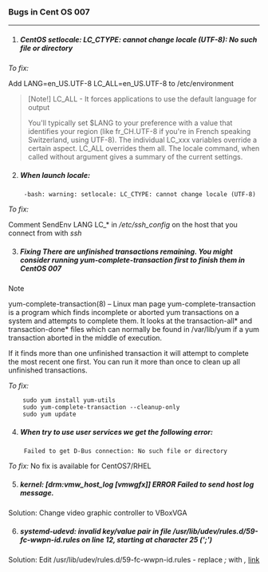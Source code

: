### Bugs in Cent OS 007
------------------------

1. ##### CentOS setlocale: LC_CTYPE: cannot change locale (UTF-8): No such file or directory
*To fix:*

Add
LANG=en_US.UTF-8
LC_ALL=en_US.UTF-8
to 
/etc/environment

>[Note!]
> LC_ALL - It forces applications to use the default language for output
> 
> You'll typically set $LANG to your preference with a value that identifies your region (like fr_CH.UTF-8 if you're in French speaking Switzerland, using UTF-8). The individual LC_xxx variables override a certain aspect. LC_ALL overrides them all. The locale command, when called without argument gives a summary of the current settings.
> 

2. ##### When launch *locale*:

        -bash: warning: setlocale: LC_CTYPE: cannot change locale (UTF-8)

*To fix:*

Comment SendEnv LANG LC_\* in */etc/ssh_config* on the host that you connect from with *ssh* 

3. ##### Fixing There are unfinished transactions remaining. You might consider running yum-complete-transaction first to finish them in CentOS 007

> [!Note]
> yum-complete-transaction(8) – Linux man page
> yum-complete-transaction is a program which finds incomplete or aborted yum transactions on a system and attempts to complete them. It looks at the transaction-all* and transaction-done* files which can normally be found in /var/lib/yum if a yum transaction aborted in the middle of execution.
> 
> If it finds more than one unfinished transaction it will attempt to complete the most recent one first. You can run it more than once to clean up all unfinished transactions.

*To fix:*

        sudo yum install yum-utils
        sudo yum-complete-transaction --cleanup-only
        sudo yum update 

4. ##### When try to use user services we get the following error:
        
        Failed to get D-Bus connection: No such file or directory

*To fix:* No fix is available for CentOS7/RHEL

5. ##### kernel: [drm:vmw_host_log [vmwgfx]] *ERROR* Failed to send host log message.

Solution: Change video graphic controller to VBoxVGA

6. ##### systemd-udevd: invalid key/value pair in file /usr/lib/udev/rules.d/59-fc-wwpn-id.rules on line 12, starting at character 25 (';')

Solution: Edit /usr/lib/udev/rules.d/59-fc-wwpn-id.rules - replace *;* with *,*
[link](https://bugzilla.redhat.com/show_bug.cgi?id=1750417)
